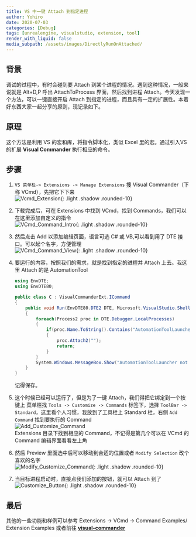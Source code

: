 ```yaml
---
title: VS 中一键 Attach 到指定进程
author: Yohiro
date: 2020-07-03
categories: [Debug]
tags: [unrealengine, visualstudio, extension, tool]
render_with_liquid: false
media_subpath: /assets/images/DirectlyRunOnAttached/
---
```

## 背景

调试的过程中，有时会碰到要 Attach 到某个进程的情况。遇到这种情况，一般来说就是 Alt+D,P 呼出 AttachToProcess 界面，然后找到进程 Attach。今天发现一个方法，可以一键直接开启 Attach 到指定的进程，而且具有一定的扩展性。本着好东西大家一起分享的原则，现记录如下。

## 原理

这个方法是利用 VS 的宏和库，将指令脚本化，类似 Excel 里的宏。通过引入VS的扩展 **Visual Commander** 执行相应的命令。

## 步骤

1. `VS 菜单栏-> Extensions -> Manage Extensions` 搜 Visual Commander（下称 VCmd），先把它下下来<br>
  ![Vcmd_Extension](VisualCommander.png){: .light .shadow .rounded-10}

2. 下载完成后，可在 Extensions 中找到 VCmd，找到 Commands，我们可以在这里添加自定义的指令<br>
  ![VCmd_Command_Intro](VCMDWhere.png){: .light .shadow .rounded-10}

3. 然后点击 Add 以添加编辑页面，语言可选 C# 或 VB,可以看到用了 DTE 接口。可以起个名字，方便管理<br>
  ![VCmd_Command_View](Command.png){: .light .shadow .rounded-10}

4. 要运行的内容，按照我们的需求，就是找到指定的进程并 Attach 上去。我这里 Attach 的是 AutomationTool

    ```csharp
    using EnvDTE;
    using EnvDTE80;

    public class C : VisualCommanderExt.ICommand
    {
        public void Run(EnvDTE80.DTE2 DTE, Microsoft.VisualStudio.Shell.Package package)
        {
            foreach(Process2 proc in DTE.Debugger.LocalProcesses)
            {
                if(proc.Name.ToString().Contains("AutomationToolLauncher.exe"))
                {
                    proc.Attach2("");
                    return;
                }
            }
            System.Windows.MessageBox.Show("AutomationToolLauncher not found.");
        }
    }
    ```

    记得保存。

5. 这个时候已经可以运行了，但是为了一键 Attach，我们得把它绑定到一个按键上
  菜单栏找 `Tools -> Customize -> Commands` 标签下，选择 `ToolBar -> Standard`，这里看个人习惯，我放到了工具栏上 Standard 栏，右侧 `Add Command` 找到要执行的 Command<br>
    ![Add_Customize_Command](AddCommand.png)<br>
  Extensions 目录下找到相应的 Command，不记得是第几个可以在 VCmd 的 Command 编辑界面看看左上角

6. 然后 Preview 里面选中后可以移动到合适的位置或者 `Modify Selection` 改个喜欢的名字<br>
    ![Modify_Customize_Command](Customize.png){: .light .shadow .rounded-10}
  
7. 当目标进程启动时，直接点我们添加的按钮，就可以 Attach 到了<br>
    ![Customize_Button](CustomizeAttachButton.png){: .light .shadow .rounded-10}

## 最后

其他的一些功能和样例可以参考 Extensions -> VCmd -> Command Examples/ Extension Examples 或者前往 [**visual-commander**](https://vlasovstudio.com/visual-commander/commands.html)